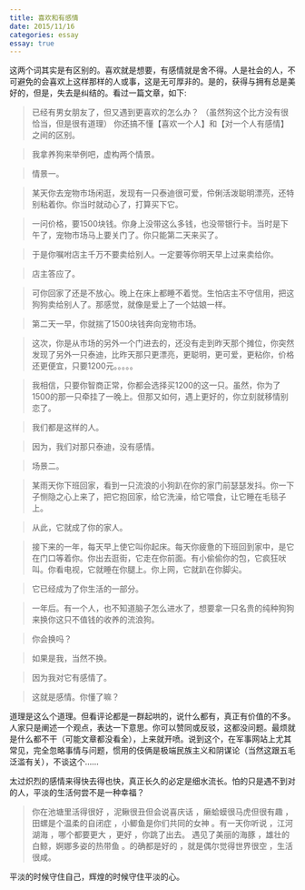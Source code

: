 ```yaml
---
title: 喜欢和有感情
date: 2015/11/16
categories: essay
essay: true
---
```


这两个词其实是有区别的。喜欢就是想要，有感情就是舍不得。人是社会的人，不可避免的会喜欢上这样那样的人或事，这是无可厚非的。是的，获得与拥有总是美好的，但是，失去是纠结的。看过一篇文章，如下:　　
<!--more-->

>  已经有男女朋友了，但又遇到更喜欢的怎么办？
> （虽然狗这个比方没有很恰当，但是很有道理）
>  你还搞不懂【喜欢一个人】和【对一个人有感情】之间的区别。

>  我拿养狗来举例吧，虚构两个情景。

>  情景一。

>  某天你去宠物市场闲逛，发现有一只泰迪很可爱，伶俐活泼聪明漂亮，还特别粘着你。你当时就动心了，打算买下它。

>  一问价格，要1500块钱。你身上没带这么多钱，也没带银行卡。当时是下午了，宠物市场马上要关门了。你只能第二天来买了。

>  于是你嘱咐店主千万不要卖给别人。一定要等你明天早上过来卖给你。

>  店主答应了。

>  可你回家了还是不放心。晚上在床上都睡不着觉。生怕店主不守信用，把这狗狗卖给别人了。那感觉，就像是爱上了一个姑娘一样。

>  第二天一早，你就揣了1500块钱奔向宠物市场。

>  这次，你是从市场的另外一个门进去的，还没有走到昨天那个摊位，你突然发现了另外一只泰迪，比昨天那只更漂亮，更聪明，更可爱，更粘你，价格还更便宜，只要1200元。。。。。

>  我相信，只要你智商正常，你都会选择买1200的这一只。虽然，你为了1500的那一只牵挂了一晚上。但那又如何，遇上更好的，你立刻就移情别恋了。

>  我们都是这样的人。

>  因为，我们对那只泰迪，没有感情。


>  场景二。

>  某雨天你下班回家，看到一只流浪的小狗趴在你的家门前瑟瑟发抖。你一下子恻隐之心上来了，把它抱回家，给它洗澡，给它喂食，让它睡在毛毯子上。

>  从此，它就成了你的家人。

>  接下来的一年，每天早上使它叫你起床。每天你疲惫的下班回到家中，是它在门口等着你。你出去逛街，它走在你前面。有小偷偷你的包，它疯狂吠叫。你看电视，它就睡在你腿上。你上网，它就趴在你脚尖。

>  它已经成为了你生活的一部分。

>  一年后。有一个人，也不知道脑子怎么进水了，想要拿一只名贵的纯种狗狗来换你这只不值钱的收养的流浪狗。

>  你会换吗？

>  如果是我，当然不换。

>  因为我对它有感情了。


>  这就是感情。你懂了嘛？


道理是这么个道理。但看评论都是一群起哄的，说什么都有，真正有价值的不多。人家只是阐述一个观点，表达一下意思。你可以赞同或反驳，这都没问题。最烦就是什么都不干（可能文章都没看全），上来就开喷。说到这个，在军事网站上尤其常见，完全忽略事情与问题，惯用的伎俩是极端民族主义和阴谋论（当然这跟五毛泛滥有关），不谈这个……

太过炽烈的感情来得快去得也快，真正长久的必定是细水流长。怕的只是遇不到对的人，平淡的生活何尝不是一种幸福？

> 你在池塘里活得很好 ，泥鳅很丑但会说喜庆话 ，癞蛤蟆很马虎但很有趣 ，田螺是个温柔的自闭症 ，小鲫鱼是你们共同的女神 。有一天你听说 ，江河湖海 ，哪个都要更大 ，更好 ，你跳了出去。 遇见了美丽的海豚 ，雄壮的白鲸，婀娜多姿的热带鱼 。的确都是好的 ，就是偶尔觉得世界很空 ，生活很咸。

平淡的时候守住自己，辉煌的时候守住平淡的心。

